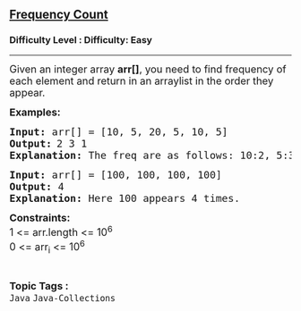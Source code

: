 <h2><a href="https://www.geeksforgeeks.org/problems/frequency-count/1?page=4&category=Java&status=unsolved&sortBy=submissions">Frequency Count</a></h2><h3>Difficulty Level : Difficulty: Easy</h3><hr><div class="problems_problem_content__Xm_eO"><p><span style="font-size: 18px;">Given an integer array <strong>arr[]</strong>, you need to find frequency of each element and return in an arraylist in the order they appear.</span></p>
<p><strong><span style="font-size: 18px;">Examples:</span></strong></p>
<pre><span style="font-size: 18px;"><strong>Input: </strong>arr[] = [</span><span style="font-size: 18px;">10, 5, 20, 5, 10, 5]</span>
<strong><span style="font-size: 18px;">Output:</span> </strong><span style="font-size: 18px;">2 3 1</span>
<span style="font-size: 18px;"><strong>Explanation: </strong>The freq are as follows: 10:2, 5:3, 20:1, so we print the freq in the order of appearance of the elements. We print freq of any element only once.</span></pre>
<pre><span style="font-size: 18px;"><strong>Input: </strong>arr[] = [</span><span style="font-size: 18px;">100, 100, 100, 100]</span>
<span style="font-size: 18px;"><strong>Output: </strong></span><span style="font-size: 18px;">4</span>
<span style="font-size: 18px;"><strong>Explanation: </strong>Here 100 appears 4 times.</span></pre>
<p><span style="font-size: 18px;"><strong>Constraints:</strong><br>1 &lt;= arr.length &lt;= 10<sup>6</sup><br>0 &lt;= arr<sub>i</sub> &lt;= 10<sup>6</sup></span></p></div><br><p><span style=font-size:18px><strong>Topic Tags : </strong><br><code>Java</code>&nbsp;<code>Java-Collections</code>&nbsp;